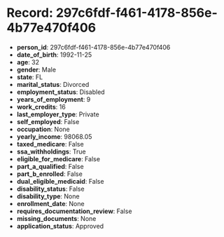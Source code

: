 # Record: 297c6fdf-f461-4178-856e-4b77e470f406

- **person_id**: 297c6fdf-f461-4178-856e-4b77e470f406
- **date_of_birth**: 1992-11-25
- **age**: 32
- **gender**: Male
- **state**: FL
- **marital_status**: Divorced
- **employment_status**: Disabled
- **years_of_employment**: 9
- **work_credits**: 16
- **last_employer_type**: Private
- **self_employed**: False
- **occupation**: None
- **yearly_income**: 98068.05
- **taxed_medicare**: False
- **ssa_withholdings**: True
- **eligible_for_medicare**: False
- **part_a_qualified**: False
- **part_b_enrolled**: False
- **dual_eligible_medicaid**: False
- **disability_status**: False
- **disability_type**: None
- **enrollment_date**: None
- **requires_documentation_review**: False
- **missing_documents**: None
- **application_status**: Approved